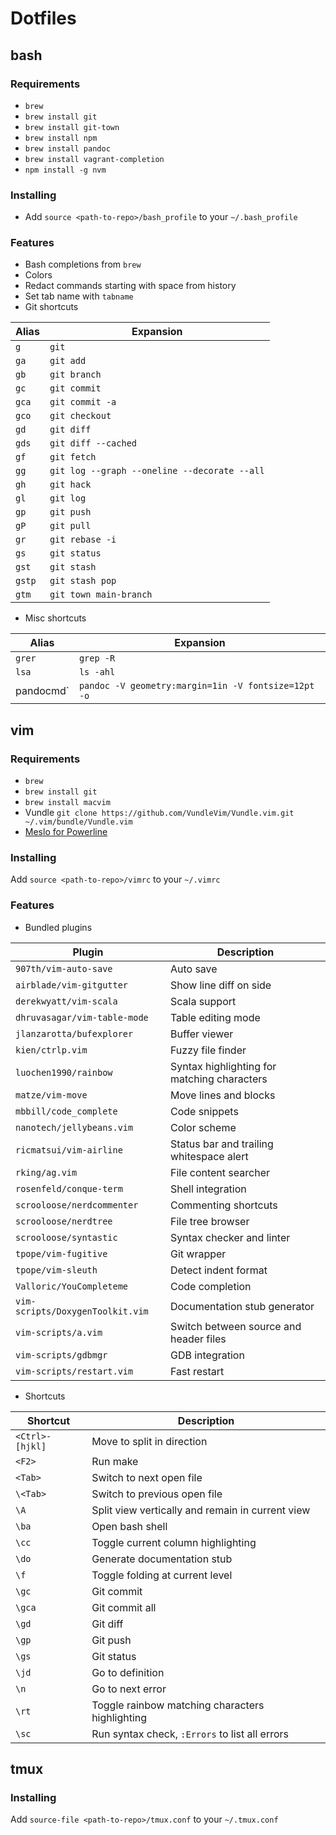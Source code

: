 # Dotfiles

## bash

### Requirements

- `brew`
- `brew install git`
- `brew install git-town`
- `brew install npm`
- `brew install pandoc`
- `brew install vagrant-completion`
- `npm install -g nvm`

### Installing

- Add `source <path-to-repo>/bash_profile` to your `~/.bash_profile`

### Features

- Bash completions from `brew`
- Colors
- Redact commands starting with space from history
- Set tab name with `tabname`
- Git shortcuts

| Alias  | Expansion                                    |
|--------|----------------------------------------------|
| `g`    | `git`                                        |
| `ga`   | `git add`                                    |
| `gb`   | `git branch`                                 |
| `gc`   | `git commit`                                 |
| `gca`  | `git commit -a`                              |
| `gco`  | `git checkout`                               |
| `gd`   | `git diff`                                   |
| `gds`  | `git diff --cached`                          |
| `gf`   | `git fetch`                                  |
| `gg`   | `git log --graph --oneline --decorate --all` |
| `gh`   | `git hack`                                   |
| `gl`   | `git log`                                    |
| `gp`   | `git push`                                   |
| `gP`   | `git pull`                                   |
| `gr`   | `git rebase -i`                              |
| `gs`   | `git status`                                 |
| `gst`  | `git stash`                                  |
| `gstp` | `git stash pop`                              |
| `gtm`  | `git town main-branch`                       |

- Misc shortcuts

| Alias     | Expansion                                           |
|-----------|-----------------------------------------------------|
| `grer`    | `grep -R`                                           |
| `lsa`     | `ls -ahl`                                           |
| pandocmd` | `pandoc -V geometry:margin=1in -V fontsize=12pt -o` |


## vim

### Requirements

- `brew`
- `brew install git`
- `brew install macvim`
- Vundle `git clone https://github.com/VundleVim/Vundle.vim.git ~/.vim/bundle/Vundle.vim`
- [Meslo for Powerline](https://github.com/powerline/fonts/tree/master/Meslo)

### Installing

Add `source <path-to-repo>/vimrc` to your `~/.vimrc`

### Features

- Bundled plugins

| Plugin                           | Description                                 |
|----------------------------------|---------------------------------------------|
| `907th/vim-auto-save`            | Auto save                                   |
| `airblade/vim-gitgutter`         | Show line diff on side                      |
| `derekwyatt/vim-scala`           | Scala support                               |
| `dhruvasagar/vim-table-mode`     | Table editing mode                          |
| `jlanzarotta/bufexplorer`        | Buffer viewer                               |
| `kien/ctrlp.vim`                 | Fuzzy file finder                           |
| `luochen1990/rainbow`            | Syntax highlighting for matching characters |
| `matze/vim-move`                 | Move lines and blocks                       |
| `mbbill/code_complete`           | Code snippets                               |
| `nanotech/jellybeans.vim`        | Color scheme                                |
| `ricmatsui/vim-airline`          | Status bar and trailing whitespace alert    |
| `rking/ag.vim`                   | File content searcher                       |
| `rosenfeld/conque-term`          | Shell integration                           |
| `scrooloose/nerdcommenter`       | Commenting shortcuts                        |
| `scrooloose/nerdtree`            | File tree browser                           |
| `scrooloose/syntastic`           | Syntax checker and linter                   |
| `tpope/vim-fugitive`             | Git wrapper                                 |
| `tpope/vim-sleuth`               | Detect indent format                        |
| `Valloric/YouCompleteme`         | Code completion                             |
| `vim-scripts/DoxygenToolkit.vim` | Documentation stub generator                |
| `vim-scripts/a.vim`              | Switch between source and header files      |
| `vim-scripts/gdbmgr`             | GDB integration                             |
| `vim-scripts/restart.vim`        | Fast restart                                |

- Shortcuts

| Shortcut        | Description                                      |
|-----------------|--------------------------------------------------|
| `<Ctrl>-[hjkl]` | Move to split in direction                       |
| `<F2>`          | Run make                                         |
| `<Tab>`         | Switch to next open file                         |
| `\<Tab>`        | Switch to previous open file                     |
| `\A`            | Split view vertically and remain in current view |
| `\ba`           | Open bash shell                                  |
| `\cc`           | Toggle current column highlighting               |
| `\do`           | Generate documentation stub                      |
| `\f`            | Toggle folding at current level                  |
| `\gc`           | Git commit                                       |
| `\gca`          | Git commit all                                   |
| `\gd`           | Git diff                                         |
| `\gp`           | Git push                                         |
| `\gs`           | Git status                                       |
| `\jd`           | Go to definition                                 |
| `\n`            | Go to next error                                 |
| `\rt`           | Toggle rainbow matching characters highlighting  |
| `\sc`           | Run syntax check, `:Errors` to list all errors   |

## tmux

### Installing

Add `source-file <path-to-repo>/tmux.conf` to your `~/.tmux.conf`
